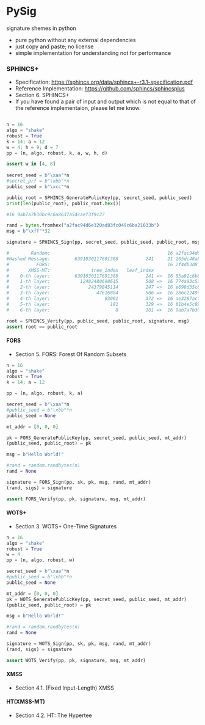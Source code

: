# PySig
signature shemes in python

* pure python without any external dependencies
* just copy and paste; no license
* simple implementation for understanding not for performance

### SPHINCS+

* Specification: https://sphincs.org/data/sphincs+-r3.1-specification.pdf
* Reference Implementation: https://github.com/sphincs/sphincsplus
* Section 6. SPHINCS+
* If you have found a pair of input and output which is not equal to that of the reference implementaion, please let me know.

```python

n = 16
algo = "shake"
robust = True
k = 14; a = 12
w = 4; h = 9; d = 7
pp = (n, algo, robust, k, a, w, h, d)

assert w in [4, 8]
    
secret_seed = b"\xaa"*n
#secret_prf = b"\xbb"*n
public_seed = b"\xcc"*n

public_root = SPHINCS_GeneratePulicKey(pp, secret_seed, public_seed)
print(len(public_root), public_root.hex())

#16 9ab7a7b30bc9c6a8637a54caef3f9c27

rand = bytes.fromhex("a2fac94d6e320ad83fc049c6ba21033b")
msg = b"\xff"*32

signature = SPHINCS_Sign(pp, secret_seed, public_seed, public_root, msg, rand)

#        Random:                                           16 a2fac94d6e320ad83fc049c6ba21033b
#Hashed Message:         6391030117691388          241     21 265dc48ab5c151e14d73ddc62ab3646a5e1474ca73
#          FORS:                                           16 2f4db3d8172f2680e71f13e8b6dd3645
#       XMSS-MT:               tree_index   leaf_index
#    0-th layer:         6391030117691388          241 =>  16 85a91c6b80a1849f411d02ff73c1262a
#    1-th layer:           12482480698615          508 =>  16 774a93c53745b203bc89c2ccedcc40bf
#    2-th layer:              24379845114          247 =>  16 e698d35c86bc973a046f0cdbfed79bc1
#    3-th layer:                 47616884          506 =>  16 286c22499dca6d3a8cf0ba9ed9a8b5ed
#    4-th layer:                    93001          372 =>  16 ae3287acf595e9ef928f73484a60058e
#    5-th layer:                      181          329 =>  16 81b4e5c89d697835b45d23843b1f4e95
#    6-th layer:                        0          181 =>  16 9ab7a7b30bc9c6a8637a54caef3f9c27

root = SPHINCS_Verify(pp, public_seed, public_root, signature, msg)
assert root == public_root
```


#### FORS

* Section 5. FORS: Forest Of Random Subsets

```python
n = 16
algo = "shake"
robust = True
k = 14; a = 12

pp = (n, algo, robust, k, a)

secret_seed = b"\xaa"*n
#public_seed = b"\xbb"*n
public_seed = None

mt_addr = [0, 0, 0]

pk = FORS_GeneratePublicKey(pp, secret_seed, public_seed, mt_addr)
(public_seed, public_root) = pk

msg = b"Hello World!"

#rand = random.randbytes(n)
rand = None

signature = FORS_Sign(pp, sk, pk, msg, rand, mt_addr)
(rand, sigs) = signature

assert FORS_Verify(pp, pk, signature, msg, mt_addr)
```

#### WOTS+

* Section 3. WOTS+ One-Time Signatures

```python
n = 16
algo = "shake"
robust = True
w = 4
pp = (n, algo, robust, w)

secret_seed = b"\xaa"*n
#public_seed = b"\xbb"*n
public_seed = None

mt_addr = [0, 0, 0]
pk = WOTS_GeneratePublicKey(pp, secret_seed, public_seed, mt_addr)
(public_seed, public_root) = pk

msg = b"Hello World!"

#rand = random.randbytes(n)
rand = None

signature = WOTS_Sign(pp, sk, pk, msg, rand, mt_addr)
(rand, sigs) = signature

assert WOTS_Verify(pp, pk, signature, msg, mt_addr)
```

#### XMSS

* Section 4.1. (Fixed Input-Length) XMSS

#### HT(XMSS-MT)

* Section 4.2. HT: The Hypertee
